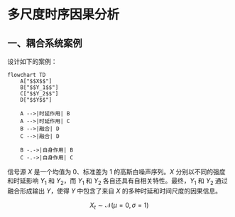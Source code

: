 # 多尺度时序因果分析

## 一、耦合系统案例

设计如下的案例：

```mermaid
flowchart TD
    A["$$X$$"]
    B["$$Y_1$$"]
    C["$$Y_2$$"]
    D["$$Y$$"]

    A -->|时延作用| B
    A -->|时延作用| C
    B -->|融合| D
    C -->|融合| D

    B -.->|自身作用| B
    C -.->|自身作用| C
```

信号源 $X$ 是一个均值为 0、标准差为 1 的高斯白噪声序列。$X$ 分别以不同的强度和时延影响 $Y_1$ 和 $Y_2$，而 $Y_1$ 和 $Y_2$ 各自还具有自相关特性。最终，$Y_1$ 和 $Y_2$ 通过融合形成输出 $Y$，使得 $Y$ 中包含了来自 $X$ 的多种时延和时间尺度的因果信息。

$$
X_t \sim \mathcal{N}(\mu=0, \sigma=1)
$$


